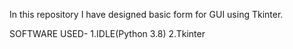 In this repository I have designed basic form for GUI using Tkinter.

SOFTWARE USED-
1.IDLE(Python 3.8)
2.Tkinter
